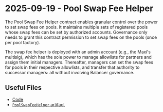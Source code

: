 # 2025-09-19 - Pool Swap Fee Helper

The Pool Swap Fee Helper contract enables granular control over the power to set swap fees on pools. It maintains multiple sets of registered pools whose swap fees can be set by authorized accounts. Governance only needs to grant this contract permission to set swap fees on the pools (once per pool factory).

The swap fee helper is deployed with an admin account (e.g., the Maxi's multisig), which has the sole power to manage allowlists for partners and assign them initial managers. Thereafter, managers can set the swap fees for pools in their respective allowlists, and transfer that authority to successor managers: all without involving Balancer governance.

## Useful Files

- [Code](https://github.com/balancer/balancer-v2-monorepo/commit/46a0969457abe6d0348f6be7df6b315695269754)
- [`PoolSwapFeeHelper` artifact](./artifact/PoolSwapFeeHelper.json)

